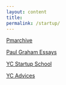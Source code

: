 ```yaml
---
layout: content
title: 
permalink: /startup/
---
```



[Pmarchive](https://pmarchive.com/)

[Paul Graham Essays](http://www.paulgraham.com/articles.html)

[YC Startup School](https://www.startupschool.org/library)

[YC Advices](https://blog.ycombinator.com/category/advice/)

